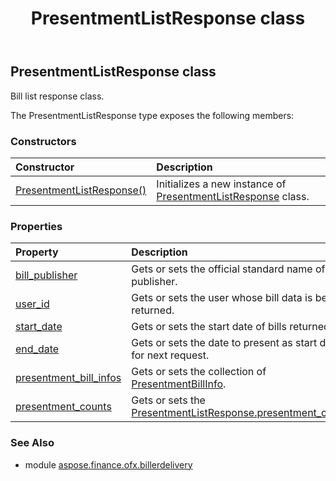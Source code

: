 ﻿---
title: PresentmentListResponse class
second_title: Aspose.Finance for Python via .NET API References
description: 
type: docs
weight: 270
url: /python-net/aspose.finance.ofx.billerdelivery/presentmentlistresponse/
is_root: false
---

## PresentmentListResponse class

Bill list response class.



The PresentmentListResponse type exposes the following members:

### Constructors
| Constructor | Description |
| :- | :- |
| [PresentmentListResponse()](/finance/python-net/aspose.finance.ofx.billerdelivery/presentmentlistresponse/__init__/#) | Initializes a new instance of [PresentmentListResponse](/finance/python-net/aspose.finance.ofx.billerdelivery/presentmentlistresponse) class. |


### Properties
| Property | Description |
| :- | :- |
| [bill_publisher](/finance/python-net/aspose.finance.ofx.billerdelivery/presentmentlistresponse/bill_publisher) | Gets or sets the official standard name of bill publisher. |
| [user_id](/finance/python-net/aspose.finance.ofx.billerdelivery/presentmentlistresponse/user_id) | Gets or sets the user whose bill data is being returned. |
| [start_date](/finance/python-net/aspose.finance.ofx.billerdelivery/presentmentlistresponse/start_date) | Gets or sets the start date of bills returned. |
| [end_date](/finance/python-net/aspose.finance.ofx.billerdelivery/presentmentlistresponse/end_date) | Gets or sets the date to present as start date for next request. |
| [presentment_bill_infos](/finance/python-net/aspose.finance.ofx.billerdelivery/presentmentlistresponse/presentment_bill_infos) | Gets or sets the collection of [PresentmentBillInfo](/finance/python-net/aspose.finance.ofx.billerdelivery/presentmentbillinfo). |
| [presentment_counts](/finance/python-net/aspose.finance.ofx.billerdelivery/presentmentlistresponse/presentment_counts) | Gets or sets the [PresentmentListResponse.presentment_counts](/finance/python-net/aspose.finance.ofx.billerdelivery/presentmentlistresponse#presentment_counts). |


### See Also

* module [aspose.finance.ofx.billerdelivery](../)
